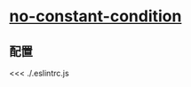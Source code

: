 
# [no-constant-condition](https://eslint.vuejs.org/rules/no-constant-condition.html)

## 配置

<<< ./.eslintrc.js
        